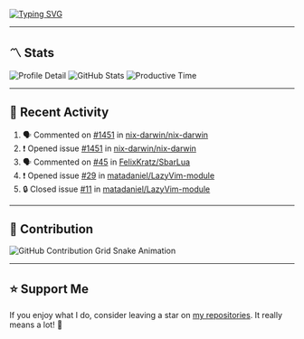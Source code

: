 [![Typing SVG](https://readme-typing-svg.demolab.com?font=&duration=2500&pause=100&center=true&vCenter=true&multiline=true&width=1000&height=60&lines=Hi+There!;Welcome+to+my+Github+profile+%F0%9F%91%8B)](https://git.io/typing-svg)

---

## 〽️ Stats

![Profile Detail](http://github-profile-summary-cards.vercel.app/api/cards/profile-details?username=phucleeuwu&theme=transparent)
![GitHub Stats](http://github-profile-summary-cards.vercel.app/api/cards/stats?username=phucleeuwu&theme=transparent)
![Productive Time](http://github-profile-summary-cards.vercel.app/api/cards/productive-time?username=phucleeuwu&theme=transparent&utcOffset=8)

---

## 📝 Recent Activity

<!--START_SECTION:activity-->
1. 🗣 Commented on [#1451](https://github.com/nix-darwin/nix-darwin/issues/1451#issuecomment-2888681659) in [nix-darwin/nix-darwin](https://github.com/nix-darwin/nix-darwin)
2. ❗ Opened issue [#1451](https://github.com/nix-darwin/nix-darwin/issues/1451) in [nix-darwin/nix-darwin](https://github.com/nix-darwin/nix-darwin)
3. 🗣 Commented on [#45](https://github.com/FelixKratz/SbarLua/pull/45#issuecomment-2888287349) in [FelixKratz/SbarLua](https://github.com/FelixKratz/SbarLua)
4. ❗ Opened issue [#29](https://github.com/matadaniel/LazyVim-module/issues/29) in [matadaniel/LazyVim-module](https://github.com/matadaniel/LazyVim-module)
5. 🔒 Closed issue [#11](https://github.com/matadaniel/LazyVim-module/issues/11) in [matadaniel/LazyVim-module](https://github.com/matadaniel/LazyVim-module)
<!--END_SECTION:activity-->

<!--START_SECTION:waka-->
<!--END_SECTION:waka-->

---

## 🐍 Contribution

<picture>
  <source media="(prefers-color-scheme: dark)" srcset="https://raw.githubusercontent.com/phucleeuwu/phucleeuwu/output/github-contribution-grid-snake-dark.svg">
  <source media="(prefers-color-scheme: light)" srcset="https://raw.githubusercontent.com/phucleeuwu/phucleeuwu/output/github-contribution-grid-snake.svg">
  <img alt="GitHub Contribution Grid Snake Animation" src="https://raw.githubusercontent.com/phucleeuwu/phucleeuwu/output/github-contribution-grid-snake.svg">
</picture>

---

## ⭐ Support Me

If you enjoy what I do, consider leaving a star on [my repositories](https://github.com/phucleeuwu?tab=repositories&type=source). It really means a lot! 💙
